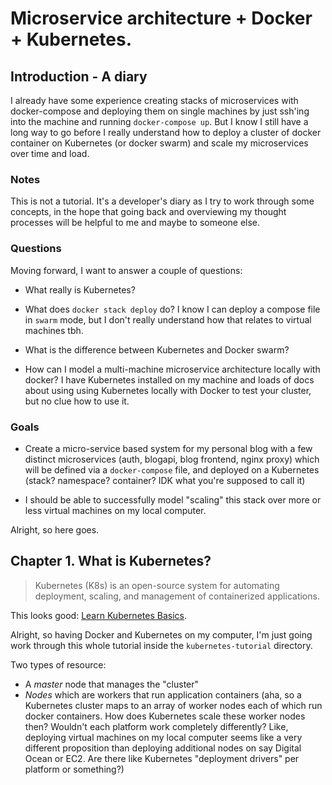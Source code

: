 # Microservice architecture + Docker + Kubernetes.

## Introduction - A diary

I already have some experience creating stacks of microservices with docker-compose and deploying them on single machines by just ssh'ing into the machine and running `docker-compose up`. But I know I still have a long way to go before I really understand how to deploy a cluster of docker container on Kubernetes (or docker swarm) and scale my microservices over time and load.

### Notes

This is not a tutorial. It's a developer's diary as I try to work through some concepts, in the hope that going back and overviewing my thought processes will be helpful to me and maybe to someone else.

### Questions

Moving forward, I want to answer a couple of questions:

- What really is Kubernetes?

- What does `docker stack deploy` do? I know I can deploy a compose file in `swarm` mode, but I don't really understand how that relates to virtual machines tbh.

- What is the difference between Kubernetes and Docker swarm?

- How can I model a multi-machine microservice architecture locally with docker? I have Kubernetes installed on my machine and loads of docs about using using Kubernetes locally with Docker to test your cluster, but no clue how to use it.

### Goals

- Create a micro-service based system for my personal blog with a few distinct microservices (auth, blogapi, blog frontend, nginx proxy) which will be defined via a `docker-compose` file, and deployed on a Kubernetes (stack? namespace? container? IDK what you're supposed to call it)

- I should be able to successfully model "scaling" this stack over more or less virtual machines on my local computer.

Alright, so here goes.

## Chapter 1. What is Kubernetes?

> Kubernetes (K8s) is an open-source system for automating deployment, scaling, and management of containerized applications.

This looks good: [Learn Kubernetes Basics](https://kubernetes.io/docs/tutorials/kubernetes-basics/).

Alright, so having Docker and Kubernetes on my computer, I'm just going work through this whole tutorial inside the `kubernetes-tutorial` directory.

Two types of resource:

- A _master_ node that manages the "cluster"
- _Nodes_ which are workers that run application containers (aha, so a Kubernetes cluster maps to an array of worker nodes each of which run docker containers. How does Kubernetes scale these worker nodes then? Wouldn't each platform work completely differently? Like, deploying virtual machines on my local computer seems like a very different proposition than deploying additional nodes on say Digital Ocean or EC2. Are there like Kubernetes "deployment drivers" per platform or something?)
